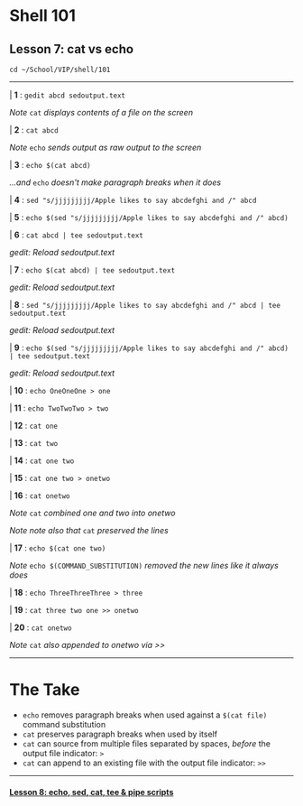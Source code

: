 # Shell 101
## Lesson 7: cat vs echo

`cd ~/School/VIP/shell/101`

___

| **1** : `gedit abcd sedoutput.text`

*Note* `cat` *displays contents of a file on the screen*

| **2** : `cat abcd`

*Note* `echo` *sends output as raw output to the screen*

| **3** : `echo $(cat abcd)`

*...and* `echo` *doesn't make paragraph breaks when it does*

| **4** : `sed "s/jjjjjjjjj/Apple likes to say abcdefghi and /" abcd`

| **5** : `echo $(sed "s/jjjjjjjjj/Apple likes to say abcdefghi and /" abcd)`

| **6** : `cat abcd | tee sedoutput.text`

*gedit: Reload sedoutput.text*

| **7** : `echo $(cat abcd) | tee sedoutput.text`

*gedit: Reload sedoutput.text*

| **8** : `sed "s/jjjjjjjjj/Apple likes to say abcdefghi and /" abcd | tee sedoutput.text`

*gedit: Reload sedoutput.text*

| **9** : `echo $(sed "s/jjjjjjjjj/Apple likes to say abcdefghi and /" abcd) | tee sedoutput.text`

*gedit: Reload sedoutput.text*

| **10** : `echo OneOneOne > one`

| **11** : `echo TwoTwoTwo > two`

| **12** : `cat one`

| **13** : `cat two`

| **14** : `cat one two`

| **15** : `cat one two > onetwo`

| **16** : `cat onetwo`

*Note* `cat` *combined one and two into onetwo*

*Note note also that* `cat` *preserved the lines*

| **17** : `echo $(cat one two)`

*Note* `echo $(COMMAND_SUBSTITUTION)` *removed the new lines like it always does*

| **18** : `echo ThreeThreeThree > three`

| **19** : `cat three two one >> onetwo`

| **20** : `cat onetwo`

*Note* `cat` *also appended to onetwo via >>*

___

# The Take

- `echo` removes paragraph breaks when used against a `$(cat file)` command substitution
- `cat` preserves paragraph breaks when used by itself
- `cat` can source from multiple files separated by spaces, *before* the output file indicator: `>`
- `cat` can append to an existing file with the output file indicator: `>>`


___

#### [Lesson 8: echo, sed, cat, tee & pipe scripts](https://github.com/inkVerb/vip/blob/master/101-shell/Lesson-08.md)
